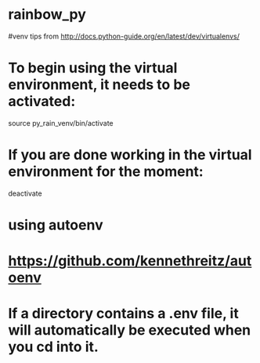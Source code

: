 # rainbow_py

#venv tips from http://docs.python-guide.org/en/latest/dev/virtualenvs/
# To begin using the virtual environment, it needs to be activated:
source py_rain_venv/bin/activate

# If you are done working in the virtual environment for the moment:
deactivate

# using autoenv
# https://github.com/kennethreitz/autoenv
# If a directory contains a .env file, it will automatically be executed when you cd into it.
